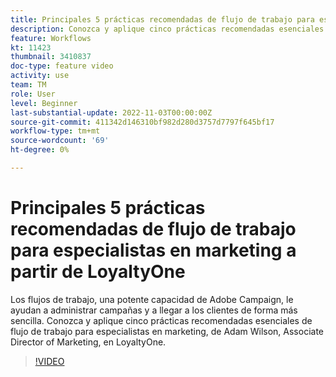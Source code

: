 ```yaml
---
title: Principales 5 prácticas recomendadas de flujo de trabajo para especialistas en marketing a partir de LoyaltyOne
description: Conozca y aplique cinco prácticas recomendadas esenciales de flujo de trabajo para especialistas en marketing, de Adam Wilson, Associate Director of Marketing, en LoyaltyOne.
feature: Workflows
kt: 11423
thumbnail: 3410837
doc-type: feature video
activity: use
team: TM
role: User
level: Beginner
last-substantial-update: 2022-11-03T00:00:00Z
source-git-commit: 411342d146310bf982d280d3757d7797f645bf17
workflow-type: tm+mt
source-wordcount: '69'
ht-degree: 0%

---
```



# Principales 5 prácticas recomendadas de flujo de trabajo para especialistas en marketing a partir de LoyaltyOne

Los flujos de trabajo, una potente capacidad de Adobe Campaign, le ayudan a administrar campañas y a llegar a los clientes de forma más sencilla. Conozca y aplique cinco prácticas recomendadas esenciales de flujo de trabajo para especialistas en marketing, de Adam Wilson, Associate Director of Marketing, en LoyaltyOne.

>[!VIDEO](https://video.tv.adobe.com/v/3410837?quality=12)
